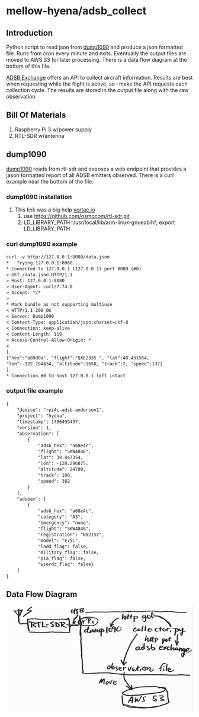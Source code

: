 mellow-hyena/adsb_collect
=========================

## Introduction
Python script to read json from [dump1090](https://github.com/antirez/dump1090) and produce a json formatted file.  Runs from cron every minute and exits.  Eventually the output files are moved to AWS S3 for later processing.  There is a data flow diagram at the bottom of this file.

[ADSB Exchange]("https://www.adsbexchange.com/data/") offers an API to collect aircraft information.  Results are best when requesting while the flight is active, so I make the API requests each collection cycle.  The results are stored in the output file along with the raw observation.

## Bill Of Materials
1. Raspberry Pi 3 w/power supply
1. RTL-SDR w/antenna

## dump1090
[dump1090](https://github.com/antirez/dump1090.git) reads from rtl-sdr and exposes a web endpoint that provides a jason formatted report of all ADSB emitters observed.  There is a curl example near the bottom of the file.

### dump1090 installation
1. This link was a big help [vortac.io](https://vortac.io/2020/06/02/installing-dump1090-on-raspberrypi/)
    1. use https://github.com/osmocom/rtl-sdr.git
    1. LD_LIBRARY_PATH=/usr/local/lib/arm-linux-gnueabihf; export LD_LIBRARY_PATH

### curl dump1090 example
```
curl -v http://127.0.0.1:8080/data.json
*   Trying 127.0.0.1:8080...
* Connected to 127.0.0.1 (127.0.0.1) port 8080 (#0)
> GET /data.json HTTP/1.1
> Host: 127.0.0.1:8080
> User-Agent: curl/7.74.0
> Accept: */*
> 
* Mark bundle as not supporting multiuse
< HTTP/1.1 200 OK
< Server: Dump1090
< Content-Type: application/json;charset=utf-8
< Connection: keep-alive
< Content-Length: 119
< Access-Control-Allow-Origin: *
<
[
{"hex":"a89d0a", "flight":"QXE2335 ", "lat":40.431564, "lon":-122.294434, "altitude":1650, "track":2, "speed":137}
]
* Connection #0 to host 127.0.0.1 left intact
```

### output file example
```
{
    "device": "rpi4c-adsb-anderson1", 
    "project": "hyena", 
    "timestamp": 1706499497, 
    "version": 1, 
    "observation": [
        {
            "adsb_hex": "a68e4c", 
            "flight": "SKW4846", 
            "lat": 38.447354, 
            "lon": -120.296875, 
            "altitude": 24700, 
            "track": 100, 
            "speed": 382
        }
    ],
    "adsbex": [
        {
            "adsb_hex": "a68e4c", 
            "category": "A3", 
            "emergency": "none", 
            "flight": "SKW4846", 
            "registration": "N521SY", 
            "model": "E75L", 
            "ladd_flag": false, 
            "military_flag": false, 
            "pia_flag": false, 
            "wierdo_flag": false}
    ]
}
```

## Data Flow Diagram
![Data Flow](https://github.com/guycole/mellow-hyena/blob/main/src/adsb_collect/adsb_data_flow.png)